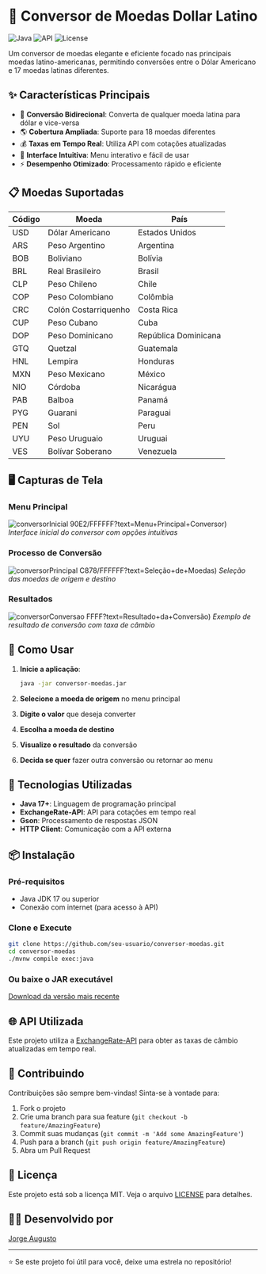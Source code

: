 # 💱 Conversor de Moedas Dollar Latino

![Java](https://img.shields.io/badge/Java-17%2B-orange?style=for-the-badge&logo=openjdk)
![API](https://img.shields.io/badge/API-ExchangeRate--API-green?style=for-the-badge)
![License](https://img.shields.io/badge/License-MIT-blue?style=for-the-badge)

Um conversor de moedas elegante e eficiente focado nas principais moedas latino-americanas, permitindo conversões entre o Dólar Americano e 17 moedas latinas diferentes.

## ✨ Características Principais

- 🔄 **Conversão Bidirecional**: Converta de qualquer moeda latina para dólar e vice-versa
- 🌎 **Cobertura Ampliada**: Suporte para 18 moedas diferentes
- 💰 **Taxas em Tempo Real**: Utiliza API com cotações atualizadas
- 🎨 **Interface Intuitiva**: Menu interativo e fácil de usar
- ⚡ **Desempenho Otimizado**: Processamento rápido e eficiente

## 📋 Moedas Suportadas

| Código | Moeda | País |
|--------|-------|------|
| USD | Dólar Americano | Estados Unidos |
| ARS | Peso Argentino | Argentina |
| BOB | Boliviano | Bolívia |
| BRL | Real Brasileiro | Brasil |
| CLP | Peso Chileno | Chile |
| COP | Peso Colombiano | Colômbia |
| CRC | Colón Costarriquenho | Costa Rica |
| CUP | Peso Cubano | Cuba |
| DOP | Peso Dominicano | República Dominicana |
| GTQ | Quetzal | Guatemala |
| HNL | Lempira | Honduras |
| MXN | Peso Mexicano | México |
| NIO | Córdoba | Nicarágua |
| PAB | Balboa | Panamá |
| PYG | Guarani | Paraguai |
| PEN | Sol | Peru |
| UYU | Peso Uruguaio | Uruguai |
| VES | Bolívar Soberano | Venezuela |

## 🖥️ Capturas de Tela

### Menu Principal
![conversorInicial](https://github.com/user-attachments/assets/55cf7685-9ea2-4767-af6d-7325687bd4ba)
90E2/FFFFFF?text=Menu+Principal+Conversor)
*Interface inicial do conversor com opções intuitivas*

### Processo de Conversão
![conversorPrincipal](https://github.com/user-attachments/assets/243ac52c-4ef2-4c90-84fa-db9e9732e5ee)
C878/FFFFFF?text=Seleção+de+Moedas)
*Seleção das moedas de origem e destino*

### Resultados
![conversorConversao](https://github.com/user-attachments/assets/b0e9d35a-28a6-4870-8848-5612e4a8c453)
FFFF?text=Resultado+da+Conversão)
*Exemplo de resultado de conversão com taxa de câmbio*

## 🚀 Como Usar

1. **Inicie a aplicação**:
   ```bash
   java -jar conversor-moedas.jar
   ```

2. **Selecione a moeda de origem** no menu principal

3. **Digite o valor** que deseja converter

4. **Escolha a moeda de destino**

5. **Visualize o resultado** da conversão

6. **Decida se quer** fazer outra conversão ou retornar ao menu

## 🔧 Tecnologias Utilizadas

- **Java 17+**: Linguagem de programação principal
- **ExchangeRate-API**: API para cotações em tempo real
- **Gson**: Processamento de respostas JSON
- **HTTP Client**: Comunicação com a API externa

## 📦 Instalação

### Pré-requisitos
- Java JDK 17 ou superior
- Conexão com internet (para acesso à API)

### Clone e Execute
```bash
git clone https://github.com/seu-usuario/conversor-moedas.git
cd conversor-moedas
./mvnw compile exec:java
```

### Ou baixe o JAR executável
[Download da versão mais recente](https://github.com/seu-usuario/conversor-moedas/releases)

## 🌐 API Utilizada

Este projeto utiliza a [ExchangeRate-API](https://www.exchangerate-api.com) para obter as taxas de câmbio atualizadas em tempo real.

## 🤝 Contribuindo

Contribuições são sempre bem-vindas! Sinta-se à vontade para:

1. Fork o projeto
2. Crie uma branch para sua feature (`git checkout -b feature/AmazingFeature`)
3. Commit suas mudanças (`git commit -m 'Add some AmazingFeature'`)
4. Push para a branch (`git push origin feature/AmazingFeature`)
5. Abra um Pull Request

## 📄 Licença

Este projeto está sob a licença MIT. Veja o arquivo [LICENSE](LICENSE) para detalhes.

## 👨‍💻 Desenvolvido por

[Jorge Augusto](https://github.com/jorgeguto87)

---
⭐️ Se este projeto foi útil para você, deixe uma estrela no repositório!
